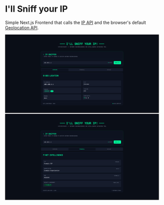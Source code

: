 # I'll Sniff your IP

Simple Next.js Frontend that calls the [IP API](https://ip-api.com/) and the browser's default [Geolocation API](https://developer.mozilla.org/en-US/docs/Web/API/Geolocation_API).

![](./ip1.png)
![](./ip2.png)